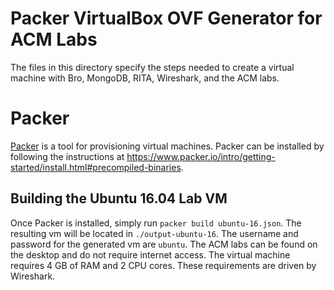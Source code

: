 # Packer VirtualBox OVF Generator for ACM Labs
The files in this directory specify the steps needed to create a
virtual machine with Bro, MongoDB, RITA, Wireshark, and the ACM labs.

# Packer
[Packer](https://www.packer.io/) is a tool for provisioning virtual machines. Packer can be installed by following the instructions at https://www.packer.io/intro/getting-started/install.html#precompiled-binaries.

## Building the Ubuntu 16.04 Lab VM
Once Packer is installed, simply run `packer build ubuntu-16.json`. The resulting vm will be located in `./output-ubuntu-16`.
The username and password for the generated vm are `ubuntu`.
The ACM labs can be found on the desktop and do not require internet access.
The virtual machine requires 4 GB of RAM and 2 CPU cores. These requirements are driven by Wireshark.